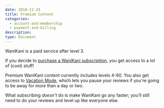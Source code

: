 ```yaml
---
date: 2018-11-25
title: Premium Content
categories:
  - account-and-membership
  - payment-and-billing
description:
type: Document
---
```


WaniKani is a paid service after level 3.

If you decide to [purchase a WaniKani subscription](#), you get access to a lot of (cool) stuff!

Premium WaniKani content currently includes levels 4-60. You also get access to [Vacation Mode](https://www.wanikani.com/settings/account), which lets you pause your reviews if you're going to be away for more than a day or two.

What subscribing _doesn't_ do is make WaniKani go any faster; you'll still need to do your reviews and level up like everyone else.
